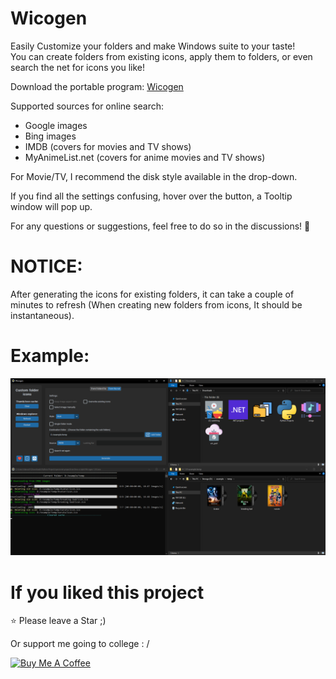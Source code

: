 # Wicogen
Easily Customize your folders and make Windows suite to your taste!<br />
You can create folders from existing icons, apply them to folders, or even search the net for icons you like!

Download the portable program: [Wicogen](https://github.com/idanach/Wicogen-windows-icon-generator/releases/tag/V1.0.0)

Supported sources for online search: 
  - Google images 
  - Bing images
  - IMDB (covers for movies and TV shows)
  - MyAnimeList.net (covers for anime movies and TV shows)

For Movie/TV, I recommend the disk style available in the drop-down.

If you find all the settings confusing, hover over the button, a Tooltip window will pop up.

For any questions or suggestions, feel free to do so in the discussions! 💬

# NOTICE:
After generating the icons for existing folders, it can take a couple of minutes to refresh (When creating new folders from icons, It should be instantaneous).

# Example:

![image](exaple.PNG)


# If you liked this project
⭐ Please leave a Star ;)

Or support me going to college : /
<p>
  <a href="https://www.buymeacoffee.com/idanach" target="_blank">
    <img src="https://i.imgur.com/5X29MVY.png" alt="Buy Me A Coffee" height="60dp">
  </a>
</p>
